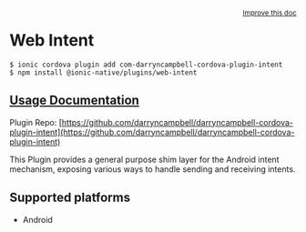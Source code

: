 <a style="float:right;font-size:12px;" href="http://github.com/danielsogl/awesome-cordova-plugins/edit/master/src/@awesome-cordova-plugins/plugins/web-intent/index.ts#L37">
  Improve this doc
</a>

# Web Intent

```
$ ionic cordova plugin add com-darryncampbell-cordova-plugin-intent
$ npm install @ionic-native/plugins/web-intent
```

## [Usage Documentation](https://ionicframework.com/docs/native/web-intent/)

Plugin Repo: [https://github.com/darryncampbell/darryncampbell-cordova-plugin-intent](https://github.com/darryncampbell/darryncampbell-cordova-plugin-intent)

This Plugin provides a general purpose shim layer for the Android intent mechanism, exposing various ways to handle sending and receiving intents.

## Supported platforms

- Android
  


